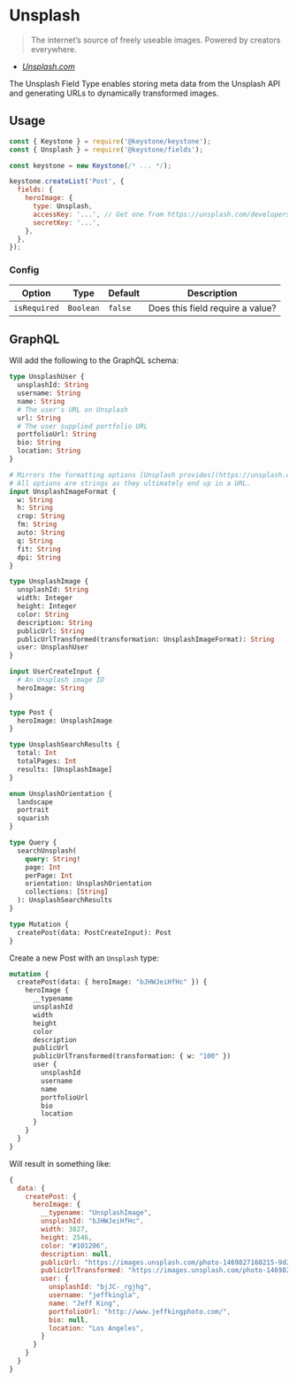 <!--[meta]
section: api
subSection: field-types
title: Unsplash
[meta]-->

# Unsplash

> The internet’s source of freely useable images.
> Powered by creators everywhere.

- _[Unsplash.com](https://unsplash.com)_

The Unsplash Field Type enables storing meta data from the Unsplash API and
generating URLs to dynamically transformed images.

## Usage

```javascript
const { Keystone } = require('@keystone/keystone');
const { Unsplash } = require('@keystone/fields');

const keystone = new Keystone(/* ... */);

keystone.createList('Post', {
  fields: {
    heroImage: {
      type: Unsplash,
      accessKey: '...', // Get one from https://unsplash.com/developers
      secretKey: '...',
    },
  },
});
```

### Config

| Option       | Type      | Default | Description                      |
| ------------ | --------- | ------- | -------------------------------- |
| `isRequired` | `Boolean` | `false` | Does this field require a value? |

## GraphQL

Will add the following to the GraphQL schema:

```graphql
type UnsplashUser {
  unsplashId: String
  username: String
  name: String
  # The user's URL on Unsplash
  url: String
  # The user supplied portfolio URL
  portfolioUrl: String
  bio: String
  location: String
}

# Mirrors the formatting options [Unsplash provides](https://unsplash.com/documentation#dynamically-resizable-images).
# All options are strings as they ultimately end up in a URL.
input UnsplashImageFormat {
  w: String
  h: String
  crop: String
  fm: String
  auto: String
  q: String
  fit: String
  dpi: String
}

type UnsplashImage {
  unsplashId: String
  width: Integer
  height: Integer
  color: String
  description: String
  publicUrl: String
  publicUrlTransformed(transformation: UnsplashImageFormat): String
  user: UnsplashUser
}

input UserCreateInput {
  # An Unsplash image ID
  heroImage: String
}

type Post {
  heroImage: UnsplashImage
}

type UnsplashSearchResults {
  total: Int
  totalPages: Int
  results: [UnsplashImage]
}

enum UnsplashOrientation {
  landscape
  portrait
  squarish
}

type Query {
  searchUnsplash(
    query: String!
    page: Int
    perPage: Int
    orientation: UnsplashOrientation
    collections: [String]
  ): UnsplashSearchResults
}

type Mutation {
  createPost(data: PostCreateInput): Post
}
```

Create a new Post with an `Unsplash` type:

```graphql
mutation {
  createPost(data: { heroImage: "bJHWJeiHfHc" }) {
    heroImage {
      __typename
      unsplashId
      width
      height
      color
      description
      publicUrl
      publicUrlTransformed(transformation: { w: "100" })
      user {
        unsplashId
        username
        name
        portfolioUrl
        bio
        location
      }
    }
  }
}
```

Will result in something like:

```javascript
{
  data: {
    createPost: {
      heroImage: {
        __typename: "UnsplashImage",
        unsplashId: "bJHWJeiHfHc",
        width: 3827,
        height: 2546,
        color: "#101206",
        description: null,
        publicUrl: "https://images.unsplash.com/photo-1469827160215-9d29e96e72f4?ixlib=rb-1.2.1&ixid=eyJhcHBfaWQiOjc3Nzg0fQ",
        publicUrlTransformed: "https://images.unsplash.com/photo-1469827160215-9d29e96e72f4?ixlib=rb-1.2.1&ixid=eyJhcHBfaWQiOjc3Nzg0fQ&w=100",
        user: {
          unsplashId: "bjJC-_rgjhg",
          username: "jeffkingla",
          name: "Jeff King",
          portfolioUrl: "http://www.jeffkingphoto.com/",
          bio: null,
          location: "Los Angeles",
        }
      }
    }
  }
}
```

